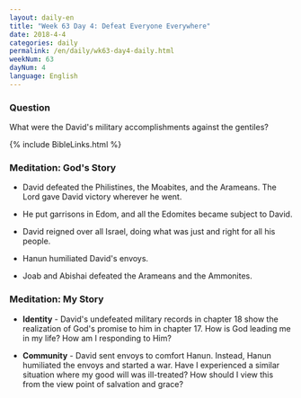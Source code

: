 ```yaml
---
layout: daily-en
title: "Week 63 Day 4: Defeat Everyone Everywhere"
date: 2018-4-4 
categories: daily
permalink: /en/daily/wk63-day4-daily.html
weekNum: 63
dayNum: 4
language: English
---
```


### Question     
What were the David's military accomplishments against the gentiles?

{% include BibleLinks.html %} 

### Meditation: God's Story   
+ David defeated the Philistines, the Moabites, and the Arameans. The Lord gave David victory wherever he went. 

+ He put garrisons in Edom, and all the Edomites became subject to David. 

+ David reigned over all Israel, doing what was just and right for all his people. 

+ Hanun humiliated David's envoys.  

+ Joab and Abishai defeated the Arameans and the Ammonites. 

### Meditation: My Story   
+ **Identity** - David's undefeated military records in chapter 18 show the realization of God's promise to him in chapter 17. How is God leading me in my life? How am I responding to Him? 

+ **Community** - David sent envoys to comfort Hanun. Instead, Hanun humiliated the envoys and started a war. Have I experienced a similar situation where my good will was ill-treated? How should I view this from the view point of salvation and grace? 
